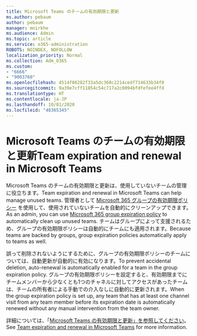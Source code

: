 ```yaml
---
title: Microsoft Teams のチームの有効期限と更新
ms.author: pebaum
author: pebaum
manager: mnirkhe
ms.audience: Admin
ms.topic: article
ms.service: o365-administration
ROBOTS: NOINDEX, NOFOLLOW
localization_priority: Normal
ms.collection: Adm_O365
ms.custom:
- "6666"
- "9003760"
ms.openlocfilehash: 4514f06282f33a5dc360c2214cedf714633b34f0
ms.sourcegitcommit: 9a39e7cff11854c54c717a2c0094bfdfefee4ffd
ms.translationtype: HT
ms.contentlocale: ja-JP
ms.lasthandoff: 10/01/2020
ms.locfileid: "48365345"
---
```

# <a name="team-expiration-and-renewal-in-microsoft-teams"></a><span data-ttu-id="71aa2-102">Microsoft Teams のチームの有効期限と更新</span><span class="sxs-lookup"><span data-stu-id="71aa2-102">Team expiration and renewal in Microsoft Teams</span></span>

<span data-ttu-id="71aa2-103">Microsoft Teams のチームの有効期限と更新は、使用していないチームの管理に役立ちます。</span><span class="sxs-lookup"><span data-stu-id="71aa2-103">Team expiration and renewal in Microsoft Teams can help manage unused teams.</span></span> <span data-ttu-id="71aa2-104">管理者として  [Microsoft 365 グループの有効期限ポリシー](https://docs.microsoft.com/microsoft-365/admin/create-groups/office-365-groups-expiration-policy)  を使用して、使用されていないチームを自動的にクリーンアップできます。</span><span class="sxs-lookup"><span data-stu-id="71aa2-104">As an admin, you can use  [Microsoft 365 group expiration policy](https://docs.microsoft.com/microsoft-365/admin/create-groups/office-365-groups-expiration-policy)  to automatically clean up unused teams.</span></span> <span data-ttu-id="71aa2-105">チームはグループによって支援されるため、グループの有効期限ポリシーは自動的にチームにも適用されます。</span><span class="sxs-lookup"><span data-stu-id="71aa2-105">Because teams are backed by groups, group expiration policies automatically apply to teams as well.</span></span>

<span data-ttu-id="71aa2-106">誤って削除されないようにするために、グループの有効期限ポリシーのチームについては、自動更新が自動的に有効になります。</span><span class="sxs-lookup"><span data-stu-id="71aa2-106">To prevent accidental deletion, auto-renewal is automatically enabled for a team in the group expiration policy.</span></span> <span data-ttu-id="71aa2-107">グループの有効期限ポリシーを設定すると、有効期限までにチームメンバーから少なくとも1つのチャネルに対してアクセスがあったチームは、チームの所有者による手動での介入なしに自動的に更新されます。</span><span class="sxs-lookup"><span data-stu-id="71aa2-107">When the group expiration policy is set up, any team that has at least one channel visit from any team member before its expiration date is automatically renewed without any manual intervention from the team owner.</span></span>  

<span data-ttu-id="71aa2-108">詳細については、「[Microsoft Teams の有効期限と更新」を参照してください](https://docs.microsoft.com/microsoftteams/team-expiration-renewal)。</span><span class="sxs-lookup"><span data-stu-id="71aa2-108">See  [Team expiration and renewal in Microsoft Teams](https://docs.microsoft.com/microsoftteams/team-expiration-renewal)  for more information.</span></span>
